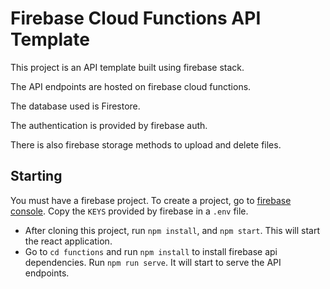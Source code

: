 # Firebase Cloud Functions API Template

This project is an API template built using firebase stack.

The API endpoints are hosted on firebase cloud functions.

The database used is Firestore.

The authentication is provided by firebase auth.

There is also firebase storage methods to upload and delete files.

## Starting

You must have a firebase project. To create a project, go to [firebase console](https://console.firebase.google.com/). Copy the `KEYS` provided by firebase in a `.env` file.

- After cloning this project, run `npm install`, and `npm start`. This will start the react application.
- Go to `cd functions` and run `npm install` to install firebase api dependencies. Run `npm run serve`. It will start to serve the API endpoints.
